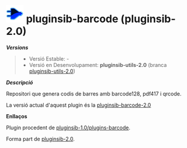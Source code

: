 # ![Logo](https://github.com/GovernIB/maven/raw/binaris/pluginsib/projectinfo_Attachments/icon.jpg) pluginsib-barcode  (pluginsib-2.0)

***Versions***
> - Versió Estable: -
> - Versió en Desenvolupament: __pluginsib-utils-2.0__ (branca [pluginsib-utils-2.0](../../tree/pluginsib-barcode-2.0))

***Descripció***

Repositori que genera codis de barres amb barcode128, pdf417 i qrcode.

La versió actual d'aquest plugin és la  [pluginsib-barcode-2.0](https://github.com/GovernIB/pluginsib-barcode/tree/pluginsib-barcode-2.0)


**Enllaços**

Plugin procedent de [pluginsib-1.0/plugins-barcode](https://github.com/GovernIB/pluginsib/tree/pluginsib-1.0/plugins-barcode).  

Forma part de [pluginsib-2.0](https://github.com/GovernIB/pluginsib/tree/pluginsib-2.0).


